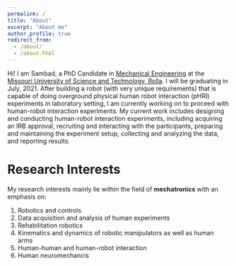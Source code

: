 ```yaml
---
permalink: /
title: "About"
excerpt: "About me"
author_profile: true
redirect_from: 
  - /about/
  - /about.html
---
```


Hi! I am Sambad, a PhD Candidate in [Mechanical Engineering](https://mae.mst.edu/) at the [Missouri University of Science and Technology, Rolla](https://www.mst.edu/). I will be graduating in July, 2021. After building a robot (with very unique requirements) that is capable of doing overground physical human robot interaction (pHRI) experiments in laboratory setting, I am currently working on to proceed with human-robot interaction experiments. My current work includes designing and conducting human-robot interaction experiments, including acquiring an IRB approval, recruiting and interacting with the participants, preparing and maintaining the experiment setup, collecting and analyzing the data, and reporting results.

# Research Interests

My research interests mainly lie within the field of **mechatronics** with an emphasis on: 
1. Robotics and controls
1. Data acquisition and analysis of human experiments
1. Rehabilitation robotics
1. Kinematics and dynamics of robotic manipulators as well as human arms
1. Human-human and human-robot interaction
1. Human neuromechancis 
